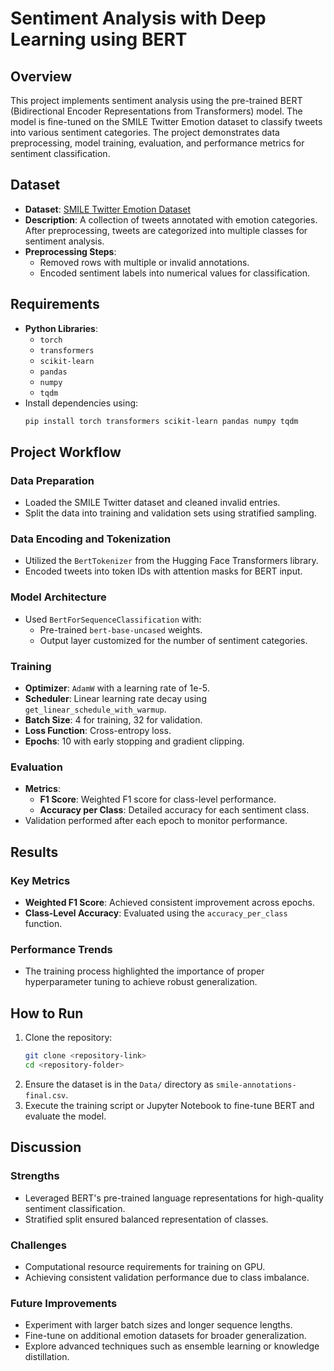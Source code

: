# Sentiment Analysis with Deep Learning using BERT

## Overview
This project implements sentiment analysis using the pre-trained BERT (Bidirectional Encoder Representations from Transformers) model. The model is fine-tuned on the SMILE Twitter Emotion dataset to classify tweets into various sentiment categories. The project demonstrates data preprocessing, model training, evaluation, and performance metrics for sentiment classification.

## Dataset
- **Dataset**: [SMILE Twitter Emotion Dataset](https://doi.org/10.6084/m9.figshare.3187909.v2)
- **Description**: A collection of tweets annotated with emotion categories. After preprocessing, tweets are categorized into multiple classes for sentiment analysis.
- **Preprocessing Steps**:
  - Removed rows with multiple or invalid annotations.
  - Encoded sentiment labels into numerical values for classification.

## Requirements
- **Python Libraries**:
  - `torch`
  - `transformers`
  - `scikit-learn`
  - `pandas`
  - `numpy`
  - `tqdm`
- Install dependencies using:
  ```bash
  pip install torch transformers scikit-learn pandas numpy tqdm
## Project Workflow

### Data Preparation
- Loaded the SMILE Twitter dataset and cleaned invalid entries.
- Split the data into training and validation sets using stratified sampling.

### Data Encoding and Tokenization
- Utilized the `BertTokenizer` from the Hugging Face Transformers library.
- Encoded tweets into token IDs with attention masks for BERT input.

### Model Architecture
- Used `BertForSequenceClassification` with:
  - Pre-trained `bert-base-uncased` weights.
  - Output layer customized for the number of sentiment categories.

### Training
- **Optimizer**: `AdamW` with a learning rate of 1e-5.
- **Scheduler**: Linear learning rate decay using `get_linear_schedule_with_warmup`.
- **Batch Size**: 4 for training, 32 for validation.
- **Loss Function**: Cross-entropy loss.
- **Epochs**: 10 with early stopping and gradient clipping.

### Evaluation
- **Metrics**:
  - **F1 Score**: Weighted F1 score for class-level performance.
  - **Accuracy per Class**: Detailed accuracy for each sentiment class.
- Validation performed after each epoch to monitor performance.

## Results

### Key Metrics
- **Weighted F1 Score**: Achieved consistent improvement across epochs.
- **Class-Level Accuracy**: Evaluated using the `accuracy_per_class` function.

### Performance Trends
- The training process highlighted the importance of proper hyperparameter tuning to achieve robust generalization.

## How to Run
1. Clone the repository:
   ```bash
   git clone <repository-link>
   cd <repository-folder>
2. Ensure the dataset is in the `Data/` directory as `smile-annotations-final.csv`.
3. Execute the training script or Jupyter Notebook to fine-tune BERT and evaluate the model.

## Discussion

### Strengths
- Leveraged BERT's pre-trained language representations for high-quality sentiment classification.
- Stratified split ensured balanced representation of classes.

### Challenges
- Computational resource requirements for training on GPU.
- Achieving consistent validation performance due to class imbalance.

### Future Improvements
- Experiment with larger batch sizes and longer sequence lengths.
- Fine-tune on additional emotion datasets for broader generalization.
- Explore advanced techniques such as ensemble learning or knowledge distillation.
